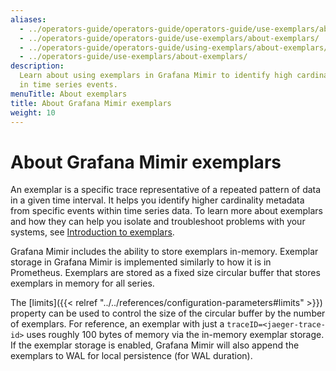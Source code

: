 ```yaml
---
aliases:
  - ../operators-guide/operators-guide/operators-guide/use-exemplars/about-exemplars/
  - ../operators-guide/operators-guide/use-exemplars/about-exemplars/
  - ../operators-guide/operators-guide/using-exemplars/about-exemplars/
  - ../operators-guide/use-exemplars/about-exemplars/
description:
  Learn about using exemplars in Grafana Mimir to identify high cardinality
  in time series events.
menuTitle: About exemplars
title: About Grafana Mimir exemplars
weight: 10
---
```


# About Grafana Mimir exemplars

An exemplar is a specific trace representative of a repeated pattern of data in a given time interval. It helps you identify higher cardinality metadata from specific events within time series data. To learn more about exemplars and how they can help you isolate and troubleshoot problems with your systems, see [Introduction to exemplars](/docs/grafana/latest/basics/exemplars/).

Grafana Mimir includes the ability to store exemplars in-memory. Exemplar storage in Grafana Mimir is implemented similarly to how it is in Prometheus. Exemplars are stored as a fixed size circular buffer that stores exemplars in memory for all series.

The [limits]({{< relref "../../references/configuration-parameters#limits" >}}) property can be used to control the size of the circular buffer by the number of exemplars. For reference, an exemplar with just a `traceID=<jaeger-trace-id>` uses roughly 100 bytes of memory via the in-memory exemplar storage. If the exemplar storage is enabled, Grafana Mimir will also append the exemplars to WAL for local persistence (for WAL duration).
